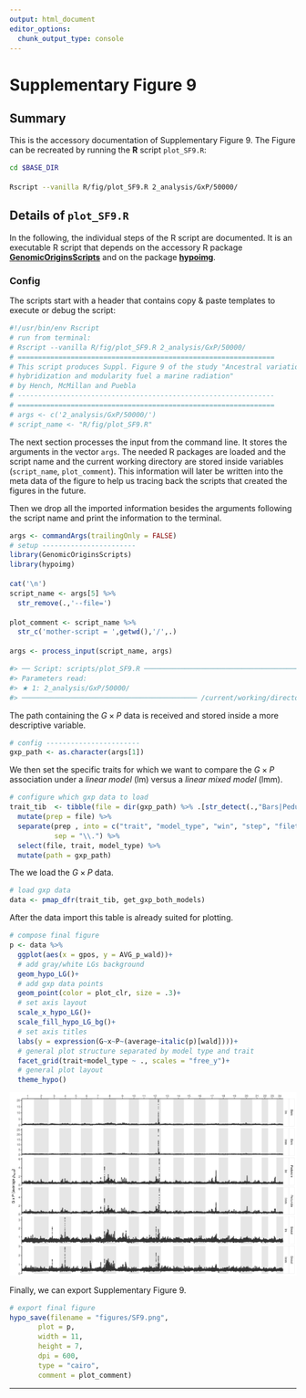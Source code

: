 ```yaml
---
output: html_document
editor_options:
  chunk_output_type: console
---
```

# Supplementary Figure 9



## Summary

This is the accessory documentation of Supplementary Figure 9.
The Figure can be recreated by running the **R** script `plot_SF9.R`:

```sh
cd $BASE_DIR

Rscript --vanilla R/fig/plot_SF9.R 2_analysis/GxP/50000/

```

## Details of `plot_SF9.R`

In the following, the individual steps of the R script are documented.
It is an executable R script that depends on the accessory R package [**GenomicOriginsScripts**](https://k-hench.github.io/GenomicOriginsScripts) and on the package [**hypoimg**](https://k-hench.github.io/hypoimg).

### Config

The scripts start with a header that contains copy & paste templates to execute or debug the script:


```r
#!/usr/bin/env Rscript
# run from terminal:
# Rscript --vanilla R/fig/plot_SF9.R 2_analysis/GxP/50000/
# ===============================================================
# This script produces Suppl. Figure 9 of the study "Ancestral variation,
# hybridization and modularity fuel a marine radiation"
# by Hench, McMillan and Puebla
# ---------------------------------------------------------------
# ===============================================================
# args <- c('2_analysis/GxP/50000/')
# script_name <- "R/fig/plot_SF9.R"
```

The next section processes the input from the command line.
It stores the arguments in the vector `args`.
The needed R packages are loaded and the script name and the current working directory are stored inside variables (`script_name`, `plot_comment`).
This information will later be written into the meta data of the figure to help us tracing back the scripts that created the figures in the future.

Then we drop all the imported information besides the arguments following the script name and print the information to the terminal.


```r
args <- commandArgs(trailingOnly = FALSE)
# setup -----------------------
library(GenomicOriginsScripts)
library(hypoimg)

cat('\n')
script_name <- args[5] %>%
  str_remove(.,'--file=')

plot_comment <- script_name %>%
  str_c('mother-script = ',getwd(),'/',.)

args <- process_input(script_name, args)
```

```r
#> ── Script: scripts/plot_SF9.R ────────────────────────────────────────────
#> Parameters read:
#> ★ 1: 2_analysis/GxP/50000/
#> ─────────────────────────────────────────── /current/working/directory ──
```

The path containing the $G \times P$ data is received and stored inside a more descriptive variable.


```r
# config -----------------------
gxp_path <- as.character(args[1])
```

We then set the specific traits for which we want to compare the $G \times P$ association under a *linear model* (lm) versus a *linear mixed model* (lmm).


```r
# configure which gxp data to load
trait_tib  <- tibble(file = dir(gxp_path) %>% .[str_detect(.,"Bars|Peduncle|Snout")]) %>%
  mutate(prep = file) %>%
  separate(prep , into = c("trait", "model_type", "win", "step", "filetype", "zip"),
           sep = "\\.") %>%
  select(file, trait, model_type) %>%
  mutate(path = gxp_path)
```

The we load the $G \times P$ data.


```r
# load gxp data
data <- pmap_dfr(trait_tib, get_gxp_both_models)
```

After the data import this table is already suited for plotting. 


```r
# compose final figure
p <- data %>%
  ggplot(aes(x = gpos, y = AVG_p_wald))+
  # add gray/white LGs background
  geom_hypo_LG()+
  # add gxp data points
  geom_point(color = plot_clr, size = .3)+
  # set axis layout
  scale_x_hypo_LG()+
  scale_fill_hypo_LG_bg()+
  # set axis titles
  labs(y = expression(G~x~P~(average~italic(p)[wald])))+
  # general plot structure separated by model type and trait
  facet_grid(trait+model_type ~ ., scales = "free_y")+
  # general plot layout
  theme_hypo()
```

<center>
<img src="plot_SF9_files/figure-html/unnamed-chunk-7-1.png" width="1056" />
</center>

Finally, we can export Supplementary Figure 9.


```r
# export final figure
hypo_save(filename = "figures/SF9.png",
       plot = p,
       width = 11,
       height = 7,
       dpi = 600,
       type = "cairo",
       comment = plot_comment)
```

---
